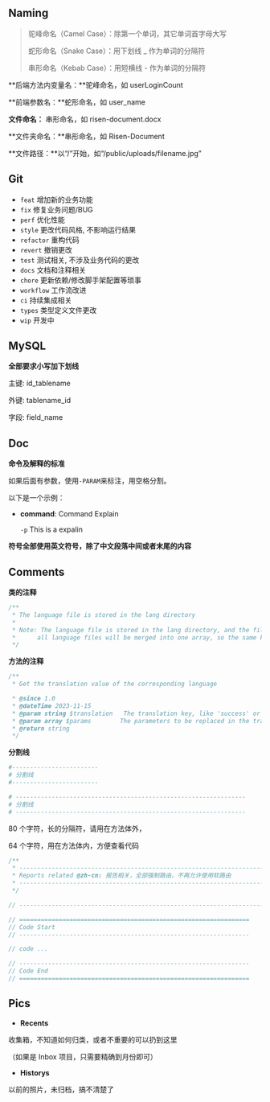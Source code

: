 ## Naming

> 驼峰命名（Camel Case）：除第一个单词，其它单词首字母大写
>
> 蛇形命名（Snake Case）：用下划线 \_ 作为单词的分隔符
>
> 串形命名（Kebab Case）：用短横线 - 作为单词的分隔符

**后端方法内变量名：**驼峰命名，如 userLoginCount

**前端参数名：**蛇形命名，如 user_name

**文件命名：** 串形命名，如 risen-document.docx

**文件夹命名：**串形命名，如 Risen-Document

**文件路径：**以“/”开始，如“/public/uploads/filename.jpg”

## Git

- `feat` 增加新的业务功能
- `fix` 修复业务问题/BUG
- `perf` 优化性能
- `style` 更改代码风格, 不影响运行结果
- `refactor` 重构代码
- `revert` 撤销更改
- `test` 测试相关, 不涉及业务代码的更改
- `docs` 文档和注释相关
- `chore` 更新依赖/修改脚手架配置等琐事
- `workflow` 工作流改进
- `ci` 持续集成相关
- `types` 类型定义文件更改
- `wip` 开发中

## MySQL

**全部要求小写加下划线**

主键: id_tablename

外键: tablename_id

字段: field_name

## Doc

**命令及解释的标准**

如果后面有参数，使用`-PARAM`来标注，用空格分割。

以下是一个示例：

- **command**: Command Explain

  `-p` This is a expalin

**符号全部使用英文符号，除了中文段落中间或者末尾的内容**

## Comments

**类的注释**

```php
/**
 * The language file is stored in the lang directory
 *
 * Note: The language file is stored in the lang directory, and the file name is the language name.
 *      all language files will be merged into one array, so the same key will be overwritten.
 */
```

**方法的注释**

```php
/**
 * Get the translation value of the corresponding language

 * @since 1.0
 * @dateTime 2023-11-15
 * @param string $translation   The translation key, like 'success' or 'boolean.true'
 * @param array $params        The parameters to be replaced in the translation
 * @return string
 */
```

**分割线**

```yaml
#------------------------
# 分割线
#------------------------
```

```python
# ----------------------------------------------------------------
# 分割线
# ----------------------------------------------------------------
```

80 个字符，长的分隔符，请用在方法体外，

64 个字符，用在方法体内，方便查看代码

```php
/**
 * --------------------------------------------------------------------------------
 * Reports related @zh-cn: 报告相关，全部强制路由，不再允许使用软路由
 * --------------------------------------------------------------------------------
 */

// --------------------------------------------------------------------------------

// ================================================================
// Code Start
// ----------------------------------------------------------------

// code ...

// ----------------------------------------------------------------
// Code End
// ================================================================
```

## Pics

- **Recents**

 收集箱，不知道如何归类，或者不重要的可以扔到这里

（如果是 Inbox 项目，只需要精确到月份即可）

- **Historys**

 以前的照片，未归档，搞不清楚了
